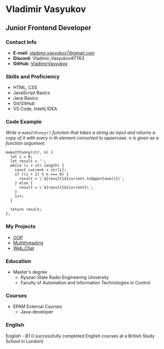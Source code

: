 # Vladimir Vasyukov

## Junior Frontend Developer

### Contact Info
* **E-mail:** vladimir.vasyukov7@gmail.com
* **Discord:** Vladimir_Vasyukov#7763
* **GitHub:** [VladimirVasyukov](https://github.com/VladimirVasyukov) 

### Skills and Proficiency
* HTML, CSS
* JavaScript Basics
* Java Basics
* Git/GitHub
* VS Code, Intellij IDEA

### Code Example
*Write a `makeItFunny()` function that takes a string as input and returns a copy of it with every n-th element converted to uppercase. n is given as a function argument:*

```
makeItFunny(str, n) {
  let i = 0;
  let result = '';
  while (i < str.length) {
    const current = str[i];
    if ((i + 1) % n === 0) {
      result = \`${result}${current.toUpperCase()}\`;
    } else {
      result = \`${result}${current}\`;
    }
    i++;
  }

  return result;
};
```

### My Projects
* [OOP](https://github.com/VladimirVasyukov/OOP)
* [Multithreading](https://github.com/VladimirVasyukov/Multithreading)
* [Web_Chat](https://github.com/VladimirVasyukov/Web_Chat)

### Education
* Master's degree 
    * Ryazan State Radio Engineering University
    * Faculty of Automation and Information Technologies in Сontrol

### Courses
* EPAM External Courses
    * Java-developer

### English
English - *B1* (I successfully completed English courses at a British Study School in London)